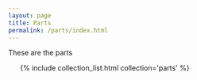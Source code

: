 ```yaml
---
layout: page
title: Parts
permalink: /parts/index.html
---
```

These are the parts

<ul>
{% include collection_list.html collection='parts' %}
</ul>